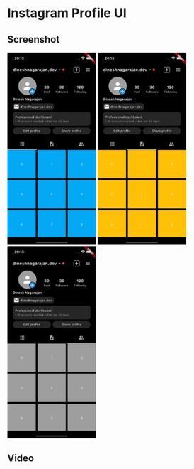 # Instagram Profile UI

## Screenshot
<img src="https://github.com/dineshnagarajandev/dn_flutter_profile_ui/blob/main/dn_instagram_profile_ui/lib/screenshot/dn_instagram_profile_ui_1.png" width="200">  <img src="https://github.com/dineshnagarajandev/dn_flutter_profile_ui/blob/main/dn_instagram_profile_ui/lib/screenshot/dn_instagram_profile_ui_2.png" width="200">  <img src="https://github.com/dineshnagarajandev/dn_flutter_profile_ui/blob/main/dn_instagram_profile_ui/lib/screenshot/dn_instagram_profile_ui_3.png" width="200">

## Video

